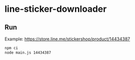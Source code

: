 # line-sticker-downloader

## Run

Example: <https://store.line.me/stickershop/product/14434387>

```bash
npm ci
node main.js 14434387
```
